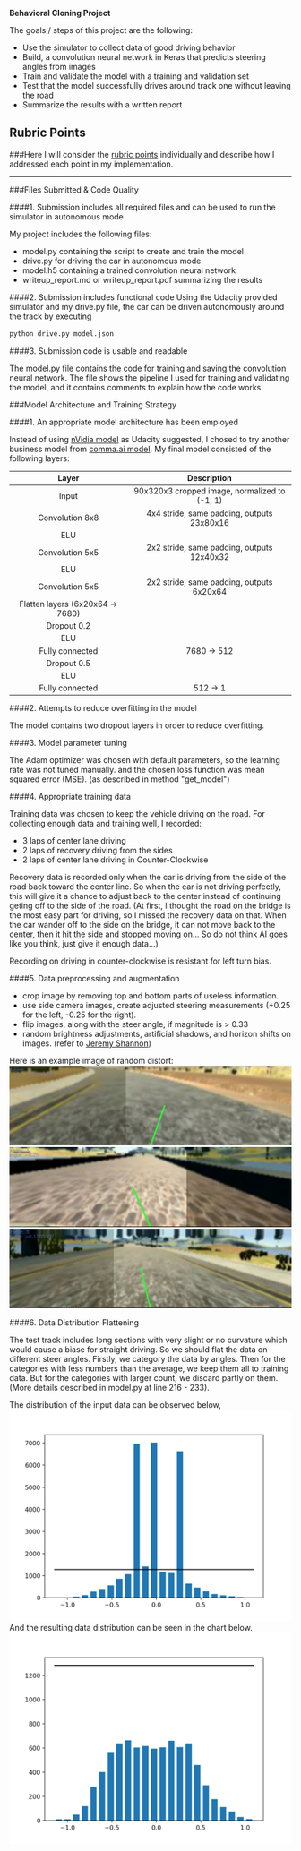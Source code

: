 **Behavioral Cloning Project**

The goals / steps of this project are the following:
* Use the simulator to collect data of good driving behavior
* Build, a convolution neural network in Keras that predicts steering angles from images
* Train and validate the model with a training and validation set
* Test that the model successfully drives around track one without leaving the road
* Summarize the results with a written report


[//]: # (Image References)

[image1]: ./examples/input_data_set.png "Input data"
[image2]: ./examples/flattening_data_set.png "flattening"
[image3]: ./examples/picture1.jpg "Random1"
[image4]: ./examples/picture2.jpg "Random2"
[image5]: ./examples/picture3.jpg "Random3"

## Rubric Points
###Here I will consider the [rubric points](https://review.udacity.com/#!/rubrics/432/view) individually and describe how I addressed each point in my implementation.  

---
###Files Submitted & Code Quality

####1. Submission includes all required files and can be used to run the simulator in autonomous mode

My project includes the following files:
* model.py containing the script to create and train the model
* drive.py for driving the car in autonomous mode
* model.h5 containing a trained convolution neural network 
* writeup_report.md or writeup_report.pdf summarizing the results

####2. Submission includes functional code
Using the Udacity provided simulator and my drive.py file, the car can be driven autonomously around the track by executing 
```sh
python drive.py model.json
```

####3. Submission code is usable and readable

The model.py file contains the code for training and saving the convolution neural network. The file shows the pipeline I used for training and validating the model, and it contains comments to explain how the code works.

###Model Architecture and Training Strategy

####1. An appropriate model architecture has been employed

Instead of using [nVidia model](https://images.nvidia.com/content/tegra/automotive/images/2016/solutions/pdf/end-to-end-dl-using-px.pdf)
as Udacity suggested, 
I chosed to try another business model from [comma.ai model](https://github.com/commaai/research/blob/master/train_steering_model.py).
My final model consisted of the following layers:

| Layer         		|     Description	        					| 
|:---------------------:|:---------------------------------------------:| 
| Input         		| 90x320x3 cropped image, normalized to (-1, 1) 							| 
| Convolution 8x8     	| 4x4 stride, same padding, outputs 23x80x16 	|
| ELU					|												|
| Convolution 5x5	    | 2x2 stride, same padding, outputs 12x40x32 	|
| ELU					|	
| Convolution 5x5	    | 2x2 stride, same padding, outputs 6x20x64 	|
| Flatten layers (6x20x64 -> 7680) |
| Dropout 0.2 |
| ELU					|	
| Fully connected		| 7680 -> 512 |
| Dropout 0.5 |
| ELU					|	
| Fully connected		| 512 -> 1 |


####2. Attempts to reduce overfitting in the model

The model contains two dropout layers in order to reduce overfitting. 

####3. Model parameter tuning

The Adam optimizer was chosen with default parameters, so the learning rate was not tuned manually.
and the chosen loss function was mean squared error (MSE).
(as described in method "get_model")

####4. Appropriate training data

Training data was chosen to keep the vehicle driving on the road. 
For collecting enough data and training well, I recorded:
* 3 laps of center lane driving
* 2 laps of recovery driving from the sides
* 2 laps of center lane driving in Counter-Clockwise 

Recovery data is recorded only when the car is driving from the side of the road back toward the center line.
So when the car is not driving perfectly, this will give it a chance to adjust back to the center instead of continuing geting off to the side of the road.
(At first, I thought the road on the bridge is the most easy part for driving, so I missed the recovery data on that.
When the car wander off to the side on the bridge, it can not move back to the center, then it hit the side and stopped moving on...
So do not think AI goes like you think, just give it enough data...)

Recording on driving in counter-clockwise is resistant for left turn bias.

####5. Data preprocessing and augmentation

* crop image by removing top and bottom parts of useless information.
* use side camera images, create adjusted steering measurements (+0.25 for the left, -0.25 for the right).
* flip images, along with the steer angle, if magnitude is > 0.33
* random brightness adjustments, artificial shadows, and horizon shifts on images. (refer to [Jeremy Shannon](https://medium.com/udacity/udacity-self-driving-car-nanodegree-project-3-behavioral-cloning-446461b7c7f9))

Here is an example image of random distort:
![alt text][image3]
![alt text][image4]
![alt text][image5]

####6. Data Distribution Flattening

The test track includes long sections with very slight or no curvature which would cause a biase for straight driving.
So we should flat the data on different steer angles.
Firstly, we category the data by angles. 
Then for the categories with less numbers than the average, we keep them all to training data.
But for the categories with larger count, we discard partly on them.
(More details described in model.py at line 216 - 233).

The distribution of the input data can be observed below,
![alt text][image1]
And the resulting data distribution can be seen in the chart below.
![alt text][image2]
